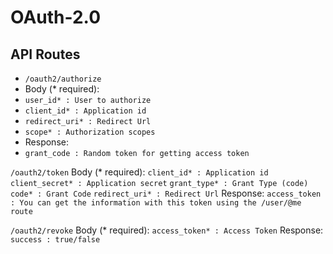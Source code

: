 # OAuth-2.0

## API Routes

- ```/oauth2/authorize```
-	Body (* required):
- ```user_id* : User to authorize```
- ```client_id* : Application id```
- ```redirect_uri* : Redirect Url```
- ```scope* : Authorization scopes```
- 	Response:
- ```grant_code : Random token for getting access token```
 
```/oauth2/token```
	Body (* required):
```client_id* : Application id```
```client_secret* : Application secret```
```grant_type* : Grant Type (code)```
```code* : Grant Code```
```redirect_uri* : Redirect Url```
	Response:
```access_token : You can get the information with this token using the /user/@me route```

```/oauth2/revoke```
	Body (* required):
```access_token* : Access Token```
	Response:
```success : true/false```
